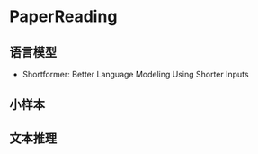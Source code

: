 # PaperReading

## 语言模型
- Shortformer: Better Language Modeling Using Shorter Inputs

## 小样本

## 文本推理
